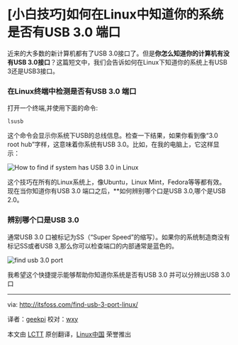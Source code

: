 [小白技巧]如何在Linux中知道你的系统是否有USB 3.0 端口
================================================================================

近来的大多数的新计算机都有了USB 3.0接口了。但是**你怎么知道你的计算机有没有USB 3.0接口**？这篇短文中，我们会告诉如何在Linux下知道你的系统上有USB 3还是USB3接口。

### 在Linux终端中检测是否有USB 3.0 端口 ###

打开一个终端,并使用下面的命令:

    lsusb

这个命令会显示你系统下USB的总线信息。检查一下结果，如果你看到像“3.0 root hub”字样，这意味着你系统有USB 3.0。比如，在我的电脑上，它这样显示：

![How to find if system has USB 3.0 in Linux](http://itsfoss.itsfoss.netdna-cdn.com/wp-content/uploads/2014/06/Know_Usb3_Ubuntu_Linux.jpeg)

这个技巧在所有的Linux系统上，像Ubuntu，Linux Mint，Fedora等等都有效。现在当你知道你有USB 3.0 端口之后，**如何辨别哪个口是USB 3.0,哪个是USB 2.0。

### 辨别哪个口是USB 3.0 ###

通常USB 3.0 口被标记为SS（“Super Speed”的缩写）。如果你的系统制造商没有标记SS或者USB 3,那么你可以检查端口的内部通常是蓝色的。

![find usb 3.0 port](http://itsfoss.itsfoss.netdna-cdn.com/wp-content/uploads/2014/06/usb3.0port.jpg)

我希望这个快捷提示能够帮助你知道你系统是否有USB 3.0 并可以分辨出USB 3.0 口

--------------------------------------------------------------------------------

via: http://itsfoss.com/find-usb-3-port-linux/

译者：[geekpi](https://github.com/geekpi) 校对：[wxy](https://github.com/wxy)

本文由 [LCTT](https://github.com/LCTT/TranslateProject) 原创翻译，[Linux中国](http://linux.cn/) 荣誉推出
